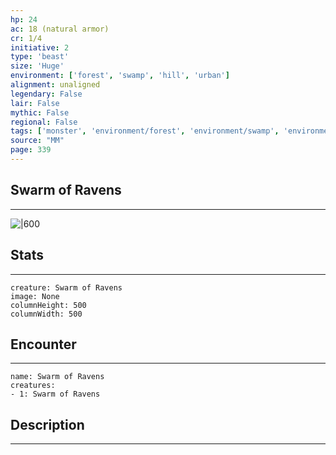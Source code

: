 ```yaml
---
hp: 24
ac: 18 (natural armor)
cr: 1/4
initiative: 2
type: 'beast'    
size: 'Huge'
environment: ['forest', 'swamp', 'hill', 'urban']
alignment: unaligned
legendary: False
lair: False
mythic: False
regional: False
tags: ['monster', 'environment/forest', 'environment/swamp', 'environment/hill', 'environment/urban']
source: "MM"
page: 339
---
```


## Swarm of Ravens
---

![|600](D:/Program%20Files/5e.tools/img/bestiary/MM/Swarm%20of%20Ravens.jpg)

## Stats
---

```statblock
creature: Swarm of Ravens
image: None
columnHeight: 500
columnWidth: 500
```

## Encounter
---

```encounter-table
name: Swarm of Ravens
creatures:
- 1: Swarm of Ravens
```

## Description
---




